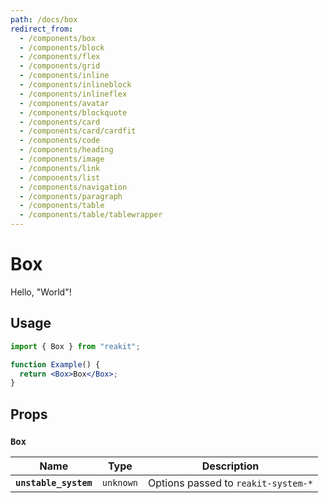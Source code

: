 ```yaml
---
path: /docs/box
redirect_from:
  - /components/box
  - /components/block
  - /components/flex
  - /components/grid
  - /components/inline
  - /components/inlineblock
  - /components/inlineflex
  - /components/avatar
  - /components/blockquote
  - /components/card
  - /components/card/cardfit
  - /components/code
  - /components/heading
  - /components/image
  - /components/link
  - /components/list
  - /components/navigation
  - /components/paragraph
  - /components/table
  - /components/table/tablewrapper
---
```


# Box

Hello, "World"!

## Usage

```jsx
import { Box } from "reakit";

function Example() {
  return <Box>Box</Box>;
}
```

## Props

<!-- Automatically generated -->

### `Box`

| Name | Type | Description |
|------|------|-------------|
| **`unstable_system`** | <code>unknown</code> | Options passed to `reakit-system-*` |
